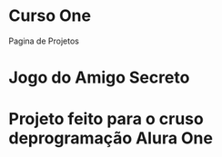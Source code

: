# Curso One
Pagina de Projetos
# Jogo do Amigo Secreto
# Projeto feito para o cruso deprogramação Alura One
